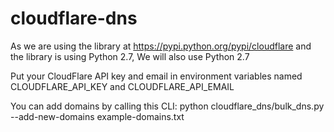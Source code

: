 # cloudflare-dns

As we are using the library at https://pypi.python.org/pypi/cloudflare and the library is using Python 2.7,
We will also use Python 2.7

Put your CloudFlare API key and email in environment variables named CLOUDFLARE_API_KEY and CLOUDFLARE_API_EMAIL

You can add domains by calling this CLI:
python cloudflare_dns/bulk_dns.py --add-new-domains example-domains.txt

